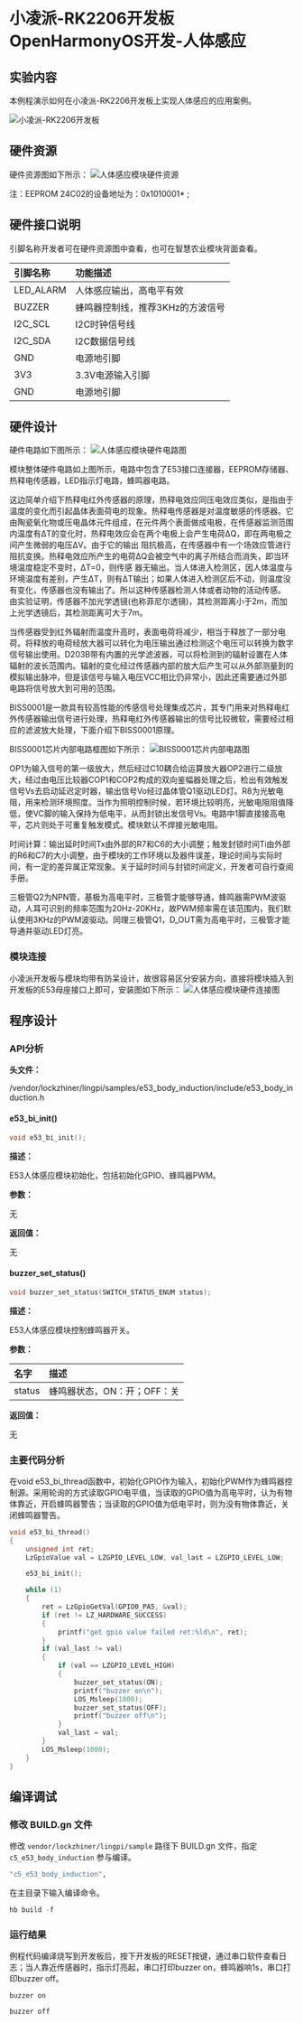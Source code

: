 # 小凌派-RK2206开发板OpenHarmonyOS开发-人体感应

## 实验内容

本例程演示如何在小凌派-RK2206开发板上实现人体感应的应用案例。

![小凌派-RK2206开发板](../../docs/figures/lockzhiner-rk2206.jpg)

## 硬件资源

硬件资源图如下所示：
![人体感应模块硬件资源](/vendor/lockzhiner/lingpi/docs/figures/e53_bi01/e53_bi01_resource_map.jpg)

注：EEPROM 24C02的设备地址为：0x1010001*  ;

## 硬件接口说明

引脚名称开发者可在硬件资源图中查看，也可在智慧农业模块背面查看。

| 引脚名称  | 功能描述                         |
| :-------- | :------------------------------- |
| LED_ALARM | 人体感应输出，高电平有效         |
| BUZZER    | 蜂鸣器控制线，推荐3KHz的方波信号 |
| I2C_SCL   | I2C时钟信号线                    |
| I2C_SDA   | I2C数据信号线                    |
| GND       | 电源地引脚                       |
| 3V3       | 3.3V电源输入引脚                 |
| GND       | 电源地引脚                       |

## 硬件设计

硬件电路如下图所示：
![人体感应模块硬件电路图](/vendor/lockzhiner/lingpi/docs/figures/e53_bi01/lz_e53_bi01_sch.jpg)

模块整体硬件电路如上图所示，电路中包含了E53接口连接器，EEPROM存储器、热释电传感器，LED指示灯电路，蜂鸣器电路。

这边简单介绍下热释电红外传感器的原理，热释电效应同压电效应类似，是指由于温度的变化而引起晶体表面荷电的现象。热释电传感器是对温度敏感的传感器。它由陶瓷氧化物或压电晶体元件组成，在元件两个表面做成电极，在传感器监测范围内温度有ΔT的变化时，热释电效应会在两个电极上会产生电荷ΔQ，即在两电极之间产生微弱的电压ΔV。由于它的输出 阻抗极高，在传感器中有一个场效应管进行阻抗变换。热释电效应所产生的电荷ΔQ会被空气中的离子所结合而消失，即当环境温度稳定不变时，ΔT=0，则传感 器无输出。当人体进入检测区，因人体温度与环境温度有差别，产生ΔT，则有ΔT输出；如果人体进入检测区后不动，则温度没有变化，传感器也没有输出了。所以这种传感器检测人体或者动物的活动传感。 由实验证明，传感器不加光学透镜(也称菲尼尔透镜)，其检测距离小于2m，而加上光学透镜后，其检测距离可大于7m。

当传感器受到红外辐射而温度升高时，表面电荷将减少，相当于释放了一部分电荷。将释放的电荷经放大器可以转化为电压输出通过检测这个电压可以转换为数字信号输出使用。D203B带有内置的光学滤波器，可以将检测到的辐射设置在人体辐射的波长范围内。辐射的变化经过传感器内部的放大后产生可以从外部测量到的模拟输出脉冲，但是该信号与输入电压VCC相比仍非常小，因此还需要通过外部电路将信号放大到可用的范围。

BISS0001是一款具有较高性能的传感信号处理集成芯片，其专门用来对热释电红外传感器输出信号进行处理，热释电红外传感器输出的信号比较微软，需要经过相应的滤波放大处理，下面介绍下BISS0001原理。

BISS0001芯片内部电路框图如下所示：
![BISS0001芯片内部电路图](/vendor/lockzhiner/lingpi/docs/figures/e53_bi01/biss0001_diagram.png)

OP1为输入信号的第一级放大，然后经过C10耦合给运算放大器OP2进行二级放大，经过由电压比较器COP1和COP2构成的双向鉴幅器处理之后，检出有效触发信号Vs去启动延迟定时器，输出信号Vo经过晶体管Q1驱动LED灯。R8为光敏电阻，用来检测环境照度。当作为照明控制时候，若环境比较明亮，光敏电阻阻值降低，使VC脚的输入保持为低电平，从而封锁出发信号Vs。电路中1脚直接接高电平，芯片则处于可重复触发模式。模块默认不焊接光敏电阻。

时间计算：输出延时时间Tx由外部的R7和C6的大小调整；触发封锁时间Ti由外部的R6和C7的大小调整，由于模块的工作环境以及器件误差，理论时间与实际时间，有一定的差异属正常现象。关于延时时间与封锁时间定义，开发者可自行查阅手册。

三极管Q2为NPN管，基极为高电平时，三极管才能够导通，蜂鸣器需PWM波驱动，人耳可识别的频率范围为20Hz-20KHz，故PWM频率需在该范围内，我们默认使用3KHz的PWM波驱动。同理三极管Q1，D_OUT需为高电平时，三极管才能导通并驱动LED灯亮。

### 模块连接

小凌派开发板与模块均带有防呆设计，故很容易区分安装方向，直接将模块插入到开发板的E53母座接口上即可，安装图如下所示：
![人体感应模块硬件连接图](/vendor/lockzhiner/lingpi/docs/figures/e53_bi01/e53_bi01_connection_diagram.png)

## 程序设计

### API分析

**头文件：**

/vendor/lockzhiner/lingpi/samples/e53_body_induction/include/e53_body_induction.h

#### e53_bi_init()

```c
void e53_bi_init();
```

**描述：**

E53人体感应模块初始化，包括初始化GPIO、蜂鸣器PWM。

**参数：**

无

**返回值：**

无

#### buzzer_set_status()

```c
void buzzer_set_status(SWITCH_STATUS_ENUM status);
```

**描述：**

E53人体感应模块控制蜂鸣器开关。

**参数：**

| 名字   | 描述                        |
| :----- | :-------------------------- |
| status | 蜂鸣器状态，ON：开；OFF：关 |

**返回值：**

无

### 主要代码分析

在void e53_bi_thread函数中，初始化GPIO作为输入，初始化PWM作为蜂鸣器控制源。采用轮询的方式读取GPIO电平值，当读取的GPIO值为高电平时，认为有物体靠近，开启蜂鸣器警告；当读取的GPIO值为低电平时，则为没有物体靠近，关闭蜂鸣器警告。

```c
void e53_bi_thread()
{
    unsigned int ret;
    LzGpioValue val = LZGPIO_LEVEL_LOW, val_last = LZGPIO_LEVEL_LOW;

    e53_bi_init();

    while (1)
    {
        ret = LzGpioGetVal(GPIO0_PA5, &val);
        if (ret != LZ_HARDWARE_SUCCESS)
        {
            printf("get gpio value failed ret:%ld\n", ret);
        }
        if (val_last != val)
        {
            if (val == LZGPIO_LEVEL_HIGH)
            {
                buzzer_set_status(ON);
                printf("buzzer on\n");
                LOS_Msleep(1000);
                buzzer_set_status(OFF);
                printf("buzzer off\n");
            }
            val_last = val;
        }
        LOS_Msleep(1000);
    }
}
```

## 编译调试

### 修改 BUILD.gn 文件

修改 `vendor/lockzhiner/lingpi/sample` 路径下 BUILD.gn 文件，指定 `c5_e53_body_induction` 参与编译。

```r
"c5_e53_body_induction",
```

在主目录下输入编译命令。

```r
hb build -f
```

### 运行结果

例程代码编译烧写到开发板后，按下开发板的RESET按键，通过串口软件查看日志；当人靠近传感器时，指示灯亮起，串口打印buzzer on，蜂鸣器响1s，串口打印buzzer off。

```
buzzer on

buzzer off
```
